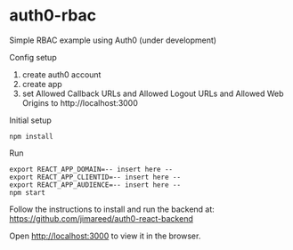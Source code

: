 # auth0-rbac
Simple RBAC example using Auth0 (under development)


Config setup
1. create auth0 account
2. create app
3. set Allowed Callback URLs and Allowed Logout URLs and Allowed Web Origins to http://localhost:3000

Initial setup
```
npm install
```

Run
```
export REACT_APP_DOMAIN=-- insert here --
export REACT_APP_CLIENTID=-- insert here -- 
export REACT_APP_AUDIENCE=-- insert here -- 
npm start
```

Follow the instructions to install and run the backend at: https://github.com/jimareed/auth0-react-backend

Open [http://localhost:3000](http://localhost:3000) to view it in the browser.

